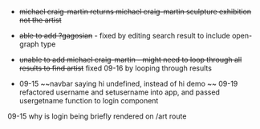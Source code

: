 * ~~michael craig-martin returns michael craig-martin sculpture exhibition not the artist~~

* ~~able to add ?gagosian~~ - fixed by editing search result to include open-graph type

* ~~unable to add michael craig-martin - might need to loop through all results to find artist~~ fixed 09-16 by looping through results

* 09-15 ~~navbar saying hi undefined, instead of hi demo ~~ 09-19 refactored username and setusername into app, and passed usergetname function to login component

09-15 why is login being briefly rendered on /art route